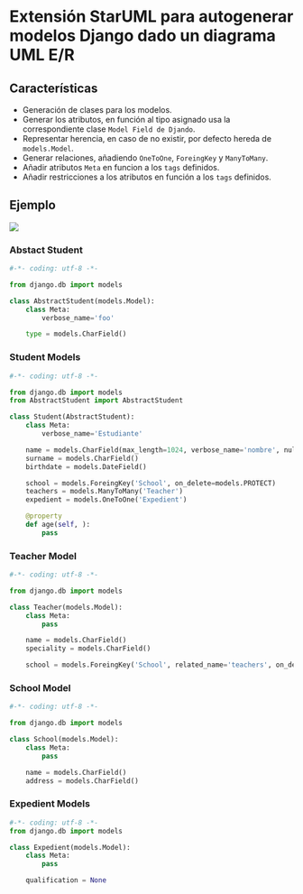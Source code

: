 # Extensión StarUML para autogenerar modelos Django dado un diagrama UML E/R

## Características

- Generación de clases para los modelos.
- Generar los atributos, en función al tipo asignado usa la correspondiente clase ``Model Field de Djando``.
- Representar herencia, en caso de no existir, por defecto hereda de ``models.Model``.
- Generar relaciones, añadiendo ``OneToOne``, ``ForeingKey`` y ``ManyToMany``.
- Añadir atributos ``Meta`` en funcion a los ``tags`` definidos.
- Añadir restricciones a los atributos en función a los ``tags`` definidos.


## Ejemplo


![](https://raw.githubusercontent.com/josemlp91/staruml-django/master/docs/images/example.png)


### Abstact Student
```python
#-*- coding: utf-8 -*-

from django.db import models

class AbstractStudent(models.Model):
    class Meta:
        verbose_name='foo'

    type = models.CharField()
```


### Student Models
```python
#-*- coding: utf-8 -*-

from django.db import models
from AbstractStudent import AbstractStudent

class Student(AbstractStudent):
    class Meta:
        verbose_name='Estudiante'

    name = models.CharField(max_length=1024, verbose_name='nombre', null=True)
    surname = models.CharField()
    birthdate = models.DateField()

    school = models.ForeingKey('School', on_delete=models.PROTECT)
    teachers = models.ManyToMany('Teacher')
    expedient = models.OneToOne('Expedient')

    @property
    def age(self, ):
        pass

```

### Teacher Model
```python
#-*- coding: utf-8 -*-

from django.db import models

class Teacher(models.Model):
    class Meta:
        pass

    name = models.CharField()
    speciality = models.CharField()

    school = models.ForeingKey('School', related_name='teachers', on_delete=models.PROTECT)

```

### School Model


```python
#-*- coding: utf-8 -*-

from django.db import models

class School(models.Model):
    class Meta:
        pass

    name = models.CharField()
    address = models.CharField()
```

### Expedient Models

```python
#-*- coding: utf-8 -*-
from django.db import models

class Expedient(models.Model):
    class Meta:
        pass

    qualification = None

```